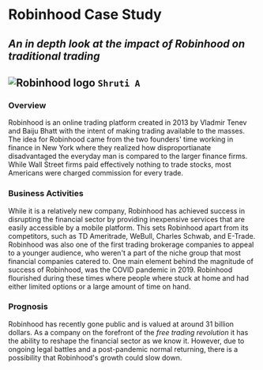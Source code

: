 # Robinhood Case Study
## *An in depth look at the impact of Robinhood on traditional trading* 
![Robinhood logo](https://cdn-images-1.medium.com/max/1200/1*d7fYAnWUS9rDntWGdABxPw.png)
`Shruti A`
---
### Overview
Robinhood is an online trading platform created in 2013 by Vladmir Tenev and Baiju Bhatt with the intent of making trading available to the masses. The idea for Robinhood came from the two founders' time working in finance in New York where they realized how disproportianate disadvantaged the everyday man is compared to the larger finance firms. While Wall Street firms paid effectively nothing to trade stocks, most Americans were charged commission for every trade.

### Business Activities
While it is a relatively new company, Robinhood has achieved success in disrupting the financial sector by providing inexpensive services that are easily accessible by a mobile platform. This sets Robinhood apart from its competitors, such as TD Ameritrade, WeBull, Charles Schwab, and E-Trade. Robinhood was also one of the first trading brokerage companies to appeal to a younger audience, who weren't a part of the niche group that most financial companies catered to. One main element behind the magnitude of success of Robinhood, was the COVID pandemic in 2019. Robinhood flourished during these times where people where stuck at home and had either limited options or a large amount of time on hand.

### Prognosis
Robinhood has recently gone public and is valued at around 31 billion dollars. As a company on the forefront of the *free trading revolution* it has the ability to reshape the financial sector as we know it. However, due to ongoing legal battles and a post-pandemic normal returning, there is a possibility that Robinhood's growth could slow down.  


